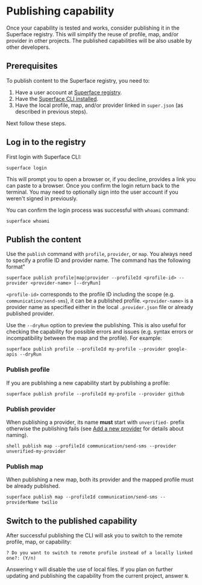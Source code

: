 # Publishing capability

Once your capability is tested and works, consider publishing it in the Superface registry. This will simplify the reuse of profile, map, and/or provider in other projects. The published capabilities will be also usable by other developers.

<!-- TODO: Note about private capabilities / registries -->

## Prerequisites

To publish content to the Superface registry, you need to:

1. Have a user account at [Superface registry](https://superface.ai/).
2. Have the [Superface CLI installed](./setup-the-environment.md).
3. Have the local profile, map, and/or provider linked in `super.json` (as described in previous steps).

Next follow these steps.

## Log in to the registry

First login with Superface CLI:

```shell
superface login
```

This will prompt you to open a browser or, if you decline, provides a link you can paste to a browser. Once you confirm the login return back to the terminal. You may need to optionally sign into the user account if you weren't signed in previously.

You can confirm the login process was successful with `whoami` command:

```shell
superface whoami
```

## Publish the content

Use the `publish` command with `profile`, `provider`, or `map`. You always need to specify a profile ID and provider name. The command has the following format"

```shell
superface publish profile|map|provider --profileId <profile-id> --provider <provider-name> [--dryRun]
```

`<profile-id>` corresponds to the profile ID including the scope (e.g. `communication/send-sms`), it can be a published profile. `<provider-name>` is a provider name as specified either in the local `.provider.json` file or already published provider.

Use the `--dryRun` option to preview the publishing. This is also useful for checking the capability for possible errors and issues (e.g. syntax errors or incompatibility between the map and the profile). For example:

```shell
superface publish profile --profileId my-profile --provider google-apis --dryRun
```

### Publish profile

If you are publishing a new capability start by publishing a profile:

```shell
superface publish profile --profileId my-profile --provider github
```

### Publish provider

When publishing a provider, its name **must** start with `unverified-` prefix otherwise the publishing fails (see [Add a new provider](add-new-provider.md) for details about naming).

```
shell publish map --profileId communication/send-sms --provider unverified-my-provider
```


<!-- TODO: Migrating from local provider w/out prefix -->

### Publish map

When publishing a new map, both its provider and the mapped profile must be already published.

```
superface publish map --profileId communication/send-sms --providerName twilio
```

## Switch to the published capability

After successful publishing the CLI will ask you to switch to the remote profile, map, or capability:

```
? Do you want to switch to remote profile instead of a locally linked one?: (Y/n)
```

Answering `Y` will disable the use of local files. If you plan on further updating and publishing the capability from the current project, answer `N`.

<!-- TODO: Notes about versioning & updating -->
